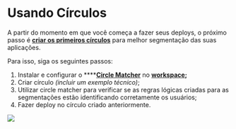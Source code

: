 # Usando Círculos

A partir do momento em que você começa a fazer seus deploys, o próximo passo é [**criar os primeiros círculos**](https://docs.charlescd.io/referencia-1/circles) para melhor segmentação das suas aplicações. 

Para isso, siga os seguintes passos: 

1. Instalar e configurar o ****[**Circle Matcher**](https://docs.charlescd.io/referencia-1/circle-matcher) no [**workspace**](https://docs.charlescd.io/primeiros-passsos/definindo-workspace)**;** 
2. Criar círculo _\(incluir um exemplo técnico\)_; 
3. Utilizar circle matcher para verificar se as regras lógicas criadas para as segmentações estão identificando corretamente os usuários; 
4. Fazer deploy no círculo criado anteriormente. 

![](../.gitbook/assets/usando-circulos%20%281%29.gif)

